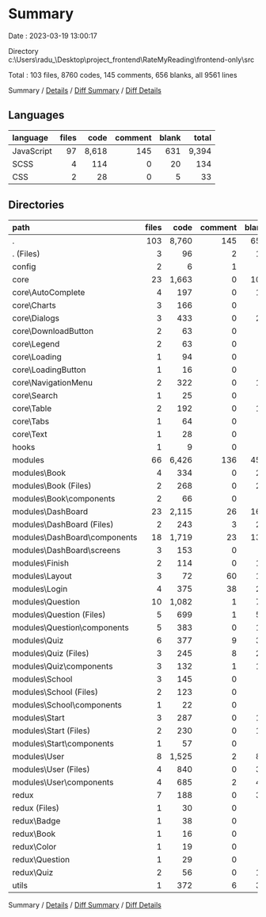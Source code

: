 # Summary

Date : 2023-03-19 13:00:17

Directory c:\\Users\\radu_\\Desktop\\project_frontend\\RateMyReading\\frontend-only\\src

Total : 103 files,  8760 codes, 145 comments, 656 blanks, all 9561 lines

Summary / [Details](details.md) / [Diff Summary](diff.md) / [Diff Details](diff-details.md)

## Languages
| language | files | code | comment | blank | total |
| :--- | ---: | ---: | ---: | ---: | ---: |
| JavaScript | 97 | 8,618 | 145 | 631 | 9,394 |
| SCSS | 4 | 114 | 0 | 20 | 134 |
| CSS | 2 | 28 | 0 | 5 | 33 |

## Directories
| path | files | code | comment | blank | total |
| :--- | ---: | ---: | ---: | ---: | ---: |
| . | 103 | 8,760 | 145 | 656 | 9,561 |
| . (Files) | 3 | 96 | 2 | 17 | 115 |
| config | 2 | 6 | 1 | 4 | 11 |
| core | 23 | 1,663 | 0 | 106 | 1,769 |
| core\\AutoComplete | 4 | 197 | 0 | 14 | 211 |
| core\\Charts | 3 | 166 | 0 | 7 | 173 |
| core\\Dialogs | 3 | 433 | 0 | 23 | 456 |
| core\\DownloadButton | 2 | 63 | 0 | 5 | 68 |
| core\\Legend | 2 | 63 | 0 | 6 | 69 |
| core\\Loading | 1 | 94 | 0 | 3 | 97 |
| core\\LoadingButton | 1 | 16 | 0 | 3 | 19 |
| core\\NavigationMenu | 2 | 322 | 0 | 19 | 341 |
| core\\Search | 1 | 25 | 0 | 2 | 27 |
| core\\Table | 2 | 192 | 0 | 14 | 206 |
| core\\Tabs | 1 | 64 | 0 | 8 | 72 |
| core\\Text | 1 | 28 | 0 | 2 | 30 |
| hooks | 1 | 9 | 0 | 4 | 13 |
| modules | 66 | 6,426 | 136 | 456 | 7,018 |
| modules\\Book | 4 | 334 | 0 | 25 | 359 |
| modules\\Book (Files) | 2 | 268 | 0 | 21 | 289 |
| modules\\Book\\components | 2 | 66 | 0 | 4 | 70 |
| modules\\DashBoard | 23 | 2,115 | 26 | 165 | 2,306 |
| modules\\DashBoard (Files) | 2 | 243 | 3 | 27 | 273 |
| modules\\DashBoard\\components | 18 | 1,719 | 23 | 132 | 1,874 |
| modules\\DashBoard\\screens | 3 | 153 | 0 | 6 | 159 |
| modules\\Finish | 2 | 114 | 0 | 10 | 124 |
| modules\\Layout | 3 | 72 | 60 | 13 | 145 |
| modules\\Login | 4 | 375 | 38 | 24 | 437 |
| modules\\Question | 10 | 1,082 | 1 | 73 | 1,156 |
| modules\\Question (Files) | 5 | 699 | 1 | 54 | 754 |
| modules\\Question\\components | 5 | 383 | 0 | 19 | 402 |
| modules\\Quiz | 6 | 377 | 9 | 35 | 421 |
| modules\\Quiz (Files) | 3 | 245 | 8 | 24 | 277 |
| modules\\Quiz\\components | 3 | 132 | 1 | 11 | 144 |
| modules\\School | 3 | 145 | 0 | 9 | 154 |
| modules\\School (Files) | 2 | 123 | 0 | 7 | 130 |
| modules\\School\\components | 1 | 22 | 0 | 2 | 24 |
| modules\\Start | 3 | 287 | 0 | 19 | 306 |
| modules\\Start (Files) | 2 | 230 | 0 | 16 | 246 |
| modules\\Start\\components | 1 | 57 | 0 | 3 | 60 |
| modules\\User | 8 | 1,525 | 2 | 83 | 1,610 |
| modules\\User (Files) | 4 | 840 | 0 | 39 | 879 |
| modules\\User\\components | 4 | 685 | 2 | 44 | 731 |
| redux | 7 | 188 | 0 | 34 | 222 |
| redux (Files) | 1 | 30 | 0 | 4 | 34 |
| redux\\Badge | 1 | 38 | 0 | 5 | 43 |
| redux\\Book | 1 | 16 | 0 | 5 | 21 |
| redux\\Color | 1 | 19 | 0 | 5 | 24 |
| redux\\Question | 1 | 29 | 0 | 5 | 34 |
| redux\\Quiz | 2 | 56 | 0 | 10 | 66 |
| utils | 1 | 372 | 6 | 35 | 413 |

Summary / [Details](details.md) / [Diff Summary](diff.md) / [Diff Details](diff-details.md)